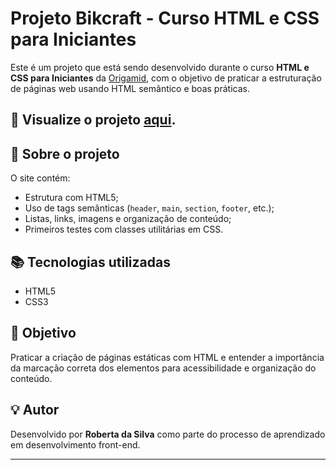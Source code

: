# Projeto Bikcraft - Curso HTML e CSS para Iniciantes

Este é um projeto que está sendo desenvolvido durante o curso **HTML e CSS para Iniciantes** da [Origamid](https://www.origamid.com/), com o objetivo de praticar a estruturação de páginas web usando HTML semântico e boas práticas.

## 🔗 Visualize o projeto [aqui](https://roberta-silva.github.io/bikcraft/).

## 📄 Sobre o projeto

O site contém:

- Estrutura com HTML5;
- Uso de tags semânticas (`header`, `main`, `section`, `footer`, etc.);
- Listas, links, imagens e organização de conteúdo;
- Primeiros testes com classes utilitárias em CSS.

## 📚 Tecnologias utilizadas

- HTML5
- CSS3

## 🚀 Objetivo

Praticar a criação de páginas estáticas com HTML e entender a importância da marcação correta dos elementos para acessibilidade e organização do conteúdo.

## 💡 Autor

Desenvolvido por **Roberta da Silva** como parte do processo de aprendizado em desenvolvimento front-end.

---
